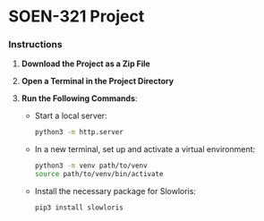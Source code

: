 # SOEN-321 Project

### Instructions

1. **Download the Project as a Zip File**
   
2. **Open a Terminal in the Project Directory**

3. **Run the Following Commands**:

   - Start a local server:
     ```bash
     python3 -m http.server
     ```

   - In a new terminal, set up and activate a virtual environment:
     ```bash
     python3 -m venv path/to/venv
     source path/to/venv/bin/activate
     ```

   - Install the necessary package for Slowloris:
     ```bash
     pip3 install slowloris
     ```
